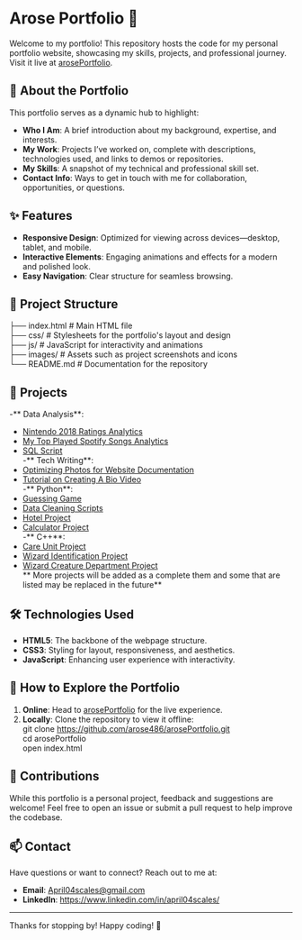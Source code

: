 # Arose Portfolio 🌟  
Welcome to my portfolio! This repository hosts the code for my personal portfolio website, showcasing my skills, projects, and professional journey. Visit it live at [arosePortfolio](https://arose486.github.io/arosePortfolio/).  

## 🚀 About the Portfolio  
This portfolio serves as a dynamic hub to highlight:  
- **Who I Am**: A brief introduction about my background, expertise, and interests.  
- **My Work**: Projects I’ve worked on, complete with descriptions, technologies used, and links to demos or repositories.  
- **My Skills**: A snapshot of my technical and professional skill set.  
- **Contact Info**: Ways to get in touch with me for collaboration, opportunities, or questions.  

## ✨ Features  
- **Responsive Design**: Optimized for viewing across devices—desktop, tablet, and mobile.  
- **Interactive Elements**: Engaging animations and effects for a modern and polished look.  
- **Easy Navigation**: Clear structure for seamless browsing.  

## 📂 Project Structure  
├── index.html        # Main HTML file  
├── css/              # Stylesheets for the portfolio's layout and design  
├── js/               # JavaScript for interactivity and animations  
├── images/           # Assets such as project screenshots and icons  
└── README.md         # Documentation for the repository  

## 📂 Projects
-** Data Analysis**:     
   - [Nintendo 2018 Ratings Analytics](https://github.com/arose486/Nintendo-2018-Ratings-Analytics)  
   - [My Top Played Spotify Songs Analytics](https://github.com/arose486/My-Top-Played-Spotify-Songs-Analytics)  
   - [SQL Script](https://arose486.github.io/arosePortfolio/assets/annricebooksscript.pdf)  
-** Tech Writing**:
   - [Optimizing Photos for Website Documentation](https://arose486.github.io/arosePortfolio/assets/OptimizingPhotosforyourWebsiteArticle.pdf)  
   - [Tutorial on Creating A Bio Video](https://arose486.github.io/arosePortfolio/assets/BioVideoTutorial.pdf)  
-** Python**:
   - [Guessing Game](https://arose486.github.io/arosePortfolio/assets/guessinggame.py.pdf)  
   - [Data Cleaning Scripts](https://github.com/arose486/Data-Cleaning-Scripts)   
   - [Hotel Project](https://github.com/arose486/Hotel-Project)  
   - [Calculator Project](https://arose486.github.io/arosePortfolio/assets/calculator.py.pdf)  
-** C++**:
   - [Care Unit Project](https://arose486.github.io/arosePortfolio/assets/careunit.cpp)  
   - [Wizard Identification Project](https://github.com/arose486/Wizard-Identification-Project)  
   - [Wizard Creature Department Project](https://github.com/arose486/Wizard-Creature-Department-Project)  
** More projects will be added as a complete them and some that are listed may be replaced in the future**

## 🛠️ Technologies Used  
- **HTML5**: The backbone of the webpage structure.  
- **CSS3**: Styling for layout, responsiveness, and aesthetics.  
- **JavaScript**: Enhancing user experience with interactivity.  

## 🌟 How to Explore the Portfolio  
1. **Online**: Head to [arosePortfolio](https://arose486.github.io/arosePortfolio/) for the live experience.  
2. **Locally**: Clone the repository to view it offline:  
git clone https://github.com/arose486/arosePortfolio.git  
cd arosePortfolio  
open index.html  

## 🤝 Contributions  
While this portfolio is a personal project, feedback and suggestions are welcome! Feel free to open an issue or submit a pull request to help improve the codebase.  

## 📫 Contact  
Have questions or want to connect? Reach out to me at:  
- **Email**: April04scales@gmail.com  
- **LinkedIn**: https://www.linkedin.com/in/april04scales/
---

Thanks for stopping by! Happy coding! 🚀  


<!---
arose486/arose486 is a ✨ special ✨ repository because its `README.md` (this file) appears on your GitHub profile.
You can click the Preview link to take a look at your changes.
--->
